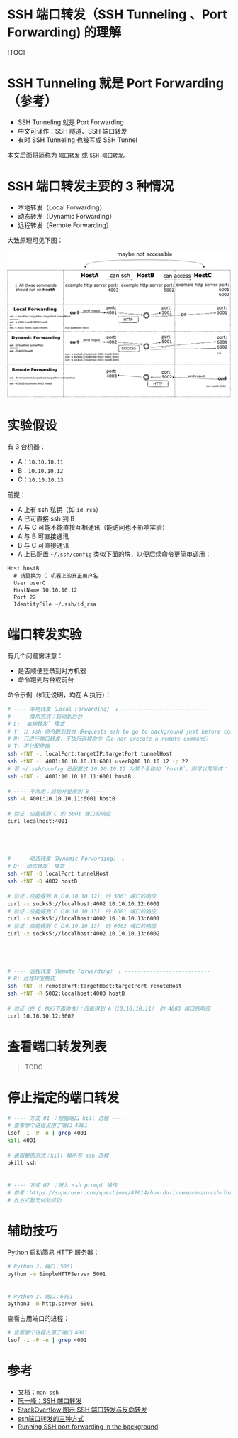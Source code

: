 # SSH 端口转发（SSH Tunneling 、Port Forwarding) 的理解

[TOC]


# SSH Tunneling 就是 Port Forwarding（[参考](https://www.ssh.com/academy/ssh/tunneling/example)）
- SSH Tunneling 就是 Port Forwarding
- 中文可译作：SSH 隧道、SSH 端口转发
- 有时 SSH Tunneling 也被写成 SSH Tunnel

本文后面将简称为 `端口转发` 或 `SSH 端口转发`。



# SSH 端口转发主要的 3 种情况

- 本地转发（Local Forwarding）
- 动态转发（Dynamic Forwarding）
- 远程转发（Remote Forwarding）

大致原理可见下图：


![SSH Tunneling](https://raw.githubusercontent.com/vikyd/note-bigfile/master/img/ssh-forwarding.png)


# 实验假设
有 3 台机器：
- A：`10.10.10.11`
- B：`10.10.10.12`
- C：`10.10.10.13`

前提：
- A 上有 ssh 私钥（如 `id_rsa`）
- A 已可直接 ssh 到 B
- A 与 C 可能不能直接互相通讯（能访问也不影响实验）
- A 与 B 可直接通讯
- B 与 C 可直接通讯
- A 上已配置 `~/.ssh/config` 类似下面的块，以便后续命令更简单调用：
```config
Host hostB
  # 请更换为 C 机器上的真正用户名
  User userC
  HostName 10.10.10.12
  Port 22
  IdentityFile ~/.ssh/id_rsa
```



# 端口转发实验
有几个问题需注意：
- 是否顺便登录到对方机器
- 命令跑到后台或前台

命令示例（如无说明，均在 A 执行）：
```sh
# ---- 本地转发（Local Forwarding） ↓ ---------------------------
# ---- 常用方式：启动到后台 ----
# L: `本地转发` 模式
# f: 让 ssh 命令跑到后台（Requests ssh to go to background just before command execution）
# N: 只进行端口转发，不执行远程命令（Do not execute a remote command）
# T: 不分配终端
ssh -fNT -L localPort:targetIP:targetPort tunnelHost
ssh -fNT -L 4001:10.10.10.11:6001 userB@10.10.10.12 -p 22
# 若 ~/.ssh/config 已配置过 10.10.10.12 为某个名称如 `hostB`，则可以简写成：
ssh -fNT -L 4001:10.10.10.11:6001 hostB

# ---- 不常用：启动并登录到 B ----
ssh -L 4001:10.10.10.11:6001 hostB

# 验证：应能得到 C 的 6001 端口的响应
curl localhost:4001




# ---- 动态转发（Dynamic Forwarding） ↓ ---------------------------
# D: `动态转发` 模式
ssh -fNT -D localPort tunnelHost
ssh -fNT -D 4002 hostB

# 验证：应能得到 B（10.10.10.12） 的 5001 端口的响应
curl -x socks5://localhost:4002 10.10.10.12:6001
# 验证：应能得到 C（10.10.10.13） 的 6001 端口的响应
curl -x socks5://localhost:4002 10.10.10.13:6001
# 验证：应能得到 C（10.10.10.13） 的 6002 端口的响应
curl -x socks5://localhost:4002 10.10.10.13:6002




# ---- 远程转发（Remote Forwarding） ↓ ---------------------------
# R: 远程转发模式
ssh -fNT -R remotePort:targetHost:targetPort remoteHost
ssh -fNT -R 5002:localhost:4003 hostB

# 验证（在 C 执行下面命令）：应能得到 A（10.10.10.11） 的 4003 端口的响应
curl 10.10.10.12:5002
```



# 查看端口转发列表
> TODO



# 停止指定的端口转发
```sh
# ---- 方式 01 ：根据端口 kill 进程 ----
# 查看哪个进程占用了端口 4001
lsof -i -P -n | grep 4001
kill 4001

# 最粗暴的方式：kill 掉所有 ssh 进程
pkill ssh


# ---- 方式 02 ：进入 ssh prompt 操作
# 参考：https://superuser.com/questions/87014/how-do-i-remove-an-ssh-forwarded-port/1245530
# 此方式暂无试验成功
```


# 辅助技巧
Python 启动简易 HTTP 服务器：
```sh
# Python 2，端口：5001
python -m SimpleHTTPServer 5001


# Python 3，端口：6001
python3 -m http.server 6001
```

查看占用端口的进程：
```sh
# 查看哪个进程占用了端口 4001
lsof -i -P -n | grep 4001
```


# 参考
- 文档：`man ssh`
- [阮一峰：SSH 端口转发](https://wangdoc.com/ssh/port-forwarding.html)
- [StackOverflow 图示 SSH 端口转发与反向转发](https://unix.stackexchange.com/a/115906/207518)
- [ssh端口转发的三种方式](https://segmentfault.com/a/1190000020743065)
- [Running SSH port forwarding in the background](https://mpharrigan.com/2016/05/17/background-ssh.html)


